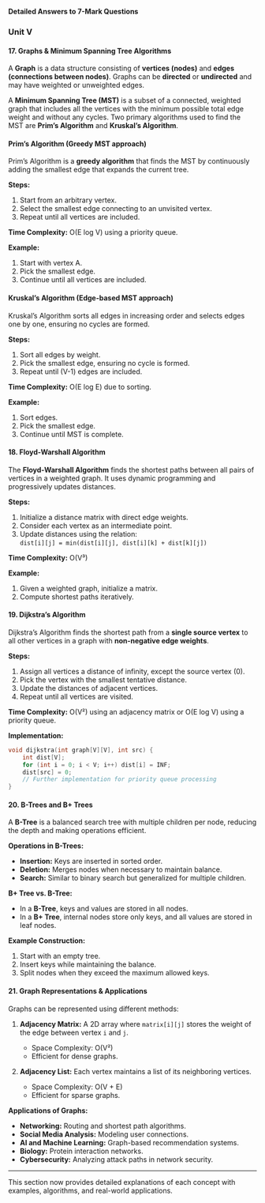 **Detailed Answers to 7-Mark Questions**

### **Unit V**

#### **17. Graphs & Minimum Spanning Tree Algorithms**

A **Graph** is a data structure consisting of **vertices (nodes)** and **edges (connections between nodes)**. Graphs can be **directed** or **undirected** and may have weighted or unweighted edges.

A **Minimum Spanning Tree (MST)** is a subset of a connected, weighted graph that includes all the vertices with the minimum possible total edge weight and without any cycles. Two primary algorithms used to find the MST are **Prim’s Algorithm** and **Kruskal’s Algorithm**.

#### **Prim’s Algorithm (Greedy MST approach)**
Prim’s Algorithm is a **greedy algorithm** that finds the MST by continuously adding the smallest edge that expands the current tree.

**Steps:**
1. Start from an arbitrary vertex.
2. Select the smallest edge connecting to an unvisited vertex.
3. Repeat until all vertices are included.

**Time Complexity:** O(E log V) using a priority queue.

**Example:**
1. Start with vertex A.
2. Pick the smallest edge.
3. Continue until all vertices are included.

#### **Kruskal’s Algorithm (Edge-based MST approach)**
Kruskal’s Algorithm sorts all edges in increasing order and selects edges one by one, ensuring no cycles are formed.

**Steps:**
1. Sort all edges by weight.
2. Pick the smallest edge, ensuring no cycle is formed.
3. Repeat until (V-1) edges are included.

**Time Complexity:** O(E log E) due to sorting.

**Example:**
1. Sort edges.
2. Pick the smallest edge.
3. Continue until MST is complete.

#### **18. Floyd-Warshall Algorithm**
The **Floyd-Warshall Algorithm** finds the shortest paths between all pairs of vertices in a weighted graph. It uses dynamic programming and progressively updates distances.

**Steps:**
1. Initialize a distance matrix with direct edge weights.
2. Consider each vertex as an intermediate point.
3. Update distances using the relation:  
   `dist[i][j] = min(dist[i][j], dist[i][k] + dist[k][j])`

**Time Complexity:** O(V³)

**Example:**
1. Given a weighted graph, initialize a matrix.
2. Compute shortest paths iteratively.

#### **19. Dijkstra’s Algorithm**
Dijkstra’s Algorithm finds the shortest path from a **single source vertex** to all other vertices in a graph with **non-negative edge weights**.

**Steps:**
1. Assign all vertices a distance of infinity, except the source vertex (0).
2. Pick the vertex with the smallest tentative distance.
3. Update the distances of adjacent vertices.
4. Repeat until all vertices are visited.

**Time Complexity:** O(V²) using an adjacency matrix or O(E log V) using a priority queue.

**Implementation:**
```c
void dijkstra(int graph[V][V], int src) {
    int dist[V];
    for (int i = 0; i < V; i++) dist[i] = INF;
    dist[src] = 0;
    // Further implementation for priority queue processing
}
```

#### **20. B-Trees and B+ Trees**
A **B-Tree** is a balanced search tree with multiple children per node, reducing the depth and making operations efficient.

**Operations in B-Trees:**
- **Insertion:** Keys are inserted in sorted order.
- **Deletion:** Merges nodes when necessary to maintain balance.
- **Search:** Similar to binary search but generalized for multiple children.

**B+ Tree vs. B-Tree:**
- In a **B-Tree**, keys and values are stored in all nodes.
- In a **B+ Tree**, internal nodes store only keys, and all values are stored in leaf nodes.

**Example Construction:**
1. Start with an empty tree.
2. Insert keys while maintaining the balance.
3. Split nodes when they exceed the maximum allowed keys.

#### **21. Graph Representations & Applications**
Graphs can be represented using different methods:

1. **Adjacency Matrix:** A 2D array where `matrix[i][j]` stores the weight of the edge between vertex `i` and `j`. 
   - Space Complexity: O(V²)
   - Efficient for dense graphs.

2. **Adjacency List:** Each vertex maintains a list of its neighboring vertices.
   - Space Complexity: O(V + E)
   - Efficient for sparse graphs.

**Applications of Graphs:**
- **Networking:** Routing and shortest path algorithms.
- **Social Media Analysis:** Modeling user connections.
- **AI and Machine Learning:** Graph-based recommendation systems.
- **Biology:** Protein interaction networks.
- **Cybersecurity:** Analyzing attack paths in network security.

---

This section now provides detailed explanations of each concept with examples, algorithms, and real-world applications.

